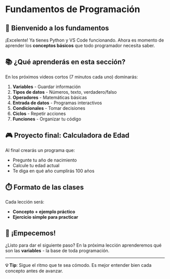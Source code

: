 # Fundamentos de Programación

## 🎯 Bienvenido a los fundamentos

¡Excelente! Ya tienes Python y VS Code funcionando. Ahora es momento de aprender los **conceptos básicos** que todo programador necesita saber.

## 📚 ¿Qué aprenderás en esta sección?

En los próximos videos cortos (7 minutos cada uno) dominarás:

1. **Variables** - Guardar información
2. **Tipos de datos** - Números, texto, verdadero/falso
3. **Operadores** - Matemáticas básicas
4. **Entrada de datos** - Programas interactivos
5. **Condicionales** - Tomar decisiones
6. **Ciclos** - Repetir acciones
7. **Funciones** - Organizar tu código

## 🎮 Proyecto final: Calculadora de Edad

Al final crearás un programa que:

- Pregunte tu año de nacimiento
- Calcule tu edad actual
- Te diga en qué año cumplirás 100 años

## ⏱️ Formato de las clases

Cada lección será:

- **Concepto + ejemplo práctico**
- **Ejercicio simple para practicar**

## 🚀 ¡Empecemos!

¿Listo para dar el siguiente paso? En la próxima lección aprenderemos qué son las **variables** - la base de toda programación.

---

**💡 Tip**: Sigue el ritmo que te sea cómodo. Es mejor entender bien cada concepto antes de avanzar.
